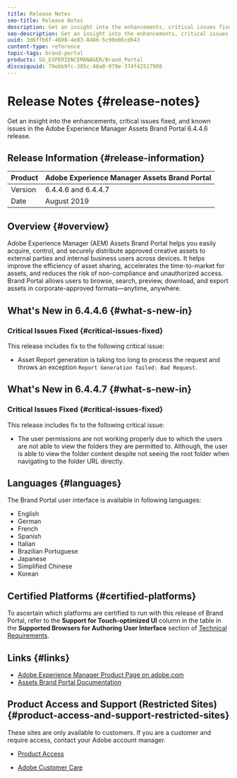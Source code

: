 ```yaml
---
title: Release Notes
seo-title: Release Notes
description: Get an insight into the enhancements, critical issues fixed, and known issues in the Adobe Experience Manager Assets Brand Portal 6.4.4.4 release.
seo-description: Get an insight into the enhancements, critical issues fixed, and known issues in the Adobe Experience Manager Assets Brand Portal 6.4.4.4 release.
uuid: 3d6ffb6f-4608-4e83-8486-5c90e06cdb43
content-type: reference
topic-tags: brand-portal
products: SG_EXPERIENCEMANAGER/Brand_Portal
discoiquuid: 79ebb9fc-385c-48a8-979e-374f42517988
---
```


# Release Notes {#release-notes}

Get an insight into the enhancements, critical issues fixed, and known issues in the Adobe Experience Manager Assets Brand Portal 6.4.4.6 release.

## Release Information {#release-information}

| Product |Adobe Experience Manager Assets Brand Portal |
|---|---|
| Version | 6.4.4.6 and 6.4.4.7 |
| Date | August 2019 |

## Overview {#overview}

Adobe Experience Manager (AEM) Assets Brand Portal helps you easily acquire, control, and securely distribute approved creative assets to external parties and internal business users across devices. It helps improve the efficiency of asset sharing, accelerates the time-to-market for assets, and reduces the risk of non-compliance and unauthorized access. Brand Portal allows users to browse, search, preview, download, and export assets in corporate-approved formats—anytime, anywhere.

## What's New in 6.4.4.6 {#what-s-new-in}

<!-- ### Enhancements {#enhancements}

This release includes the following enhancements:

* Brand Portal now supports Oak version 1.8.13.-->

<!-- Get insights into enhancements at the [What's New](whats-new.md) page. -->

### Critical Issues Fixed {#critical-issues-fixed}

This release includes fix to the following critical issue:

* Asset Report generation is taking too long to process the request and throws an exception `Report Generation failed: Bad Request`.

## What's New in 6.4.4.7 {#what-s-new-in}

<!-- ### Enhancements {#enhancements}

This release includes the following enhancements:

* Brand Portal now supports Oak version 1.8.13.-->

<!-- Get insights into enhancements at the [What's New](whats-new.md) page. -->

### Critical Issues Fixed {#critical-issues-fixed}

This release includes fix to the following critical issue:

* The user permissions are not working properly due to which the users are not able to view the folders they are permitted to. Although, the user is able to view the folder content despite not seeing the root folder when navigating to the folder URL directly.

## Languages {#languages}

The Brand Portal user interface is available in following languages:

* English
* German
* French
* Spanish
* Italian
* Brazilian Portuguese
* Japanese
* Simplified Chinese
* Korean

## Certified Platforms {#certified-platforms}

To ascertain which platforms are certified to run with this release of Brand Portal, refer to the **Support for Touch-optimized UI** column in the table in the **Supported Browsers for Authoring User Interface** section of [Technical Requirements](https://helpx.adobe.com/experience-manager/6-4/sites/deploying/using/technical-requirements.html).

## Links {#links}

* [Adobe Experience Manager Product Page on adobe.com](http://www.adobe.com/in/marketing-cloud/experience-manager.html)
* [Assets Brand Portal Documentation](https://helpx.adobe.com/experience-manager/brand-portal/user-guide.html)

## Product Access and Support (Restricted Sites) {#product-access-and-support-restricted-sites}

These sites are only available to customers. If you are a customer and require access, contact your Adobe account manager.

* [](https://daycare.day.com) [Product Access](https://login.marketing.adobe.com)

* [Adobe Customer Care](https://helpx.adobe.com/contact.html)
